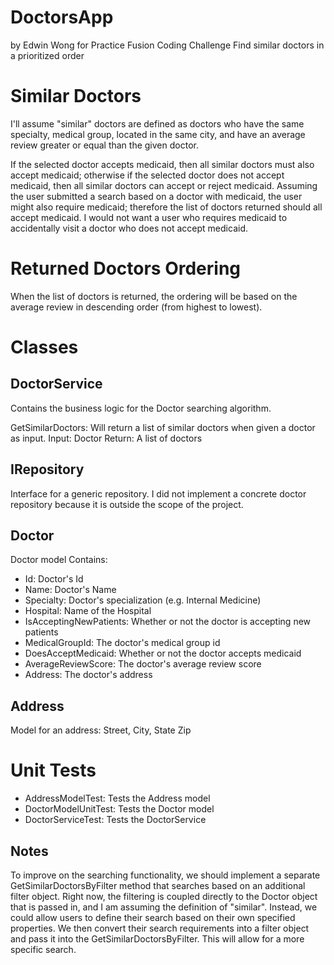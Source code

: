 # DoctorsApp
by Edwin Wong
for Practice Fusion Coding Challenge
Find similar doctors in a prioritized order

# Similar Doctors
I'll assume "similar" doctors are defined as doctors who have the same specialty, medical group, located in the same city, and have an average review greater or equal than the given doctor.

If the selected doctor accepts medicaid, then all similar doctors must also accept medicaid; otherwise if the selected doctor does not accept medicaid, then all similar doctors can accept or reject medicaid.  Assuming the user submitted a search based on a doctor with medicaid, the user might also require medicaid; therefore the list of doctors returned should all accept medicaid.  I would not want a user who requires medicaid to accidentally visit a doctor who does not accept medicaid.


# Returned Doctors Ordering
When the list of doctors is returned, the ordering will be based on the average review in descending order (from highest to lowest).


# Classes

## DoctorService
Contains the business logic for the Doctor searching algorithm.

GetSimilarDoctors: Will return a list of similar doctors when given a doctor as input.
Input: Doctor
Return: A list of doctors

## IRepository
Interface for a generic repository. I did not implement a concrete doctor repository because it is outside the scope of the project.

## Doctor
Doctor model
Contains:
* Id: Doctor's Id
* Name: Doctor's Name
* Specialty: Doctor's specialization (e.g. Internal Medicine)
* Hospital: Name of the Hospital
* IsAcceptingNewPatients: Whether or not the doctor is accepting new patients
* MedicalGroupId: The doctor's medical group id
* DoesAcceptMedicaid: Whether or not the doctor accepts medicaid
* AverageReviewScore: The doctor's average review score
* Address: The doctor's address

## Address
Model for an address: Street, City, State Zip

# Unit Tests

* AddressModelTest: Tests the Address model
* DoctorModelUnitTest: Tests the Doctor model
* DoctorServiceTest: Tests the DoctorService


## Notes
To improve on the searching functionality, we should implement a separate GetSimilarDoctorsByFilter method that searches based on an additional filter object.  Right now, the filtering is coupled directly to the Doctor object that is passed in, and I am assuming the definition of "similar".  Instead, we could allow users to define their search based on their own specified properties.  We then convert their search requirements into a filter object and pass it into the GetSimilarDoctorsByFilter.  This will allow for a more specific search.